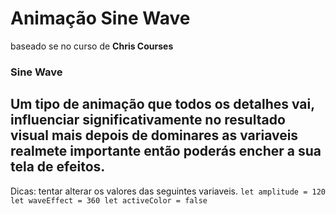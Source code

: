 # Animação Sine Wave

baseado se no curso de **Chris Courses**

### Sine Wave
Um tipo de animação que todos os detalhes vai, influenciar significativamente no resultado visual mais depois de dominares as variaveis realmete importante então poderás encher a sua tela de efeitos.
----------

Dicas: 
tentar alterar os valores das seguintes variaveis.
`
let amplitude = 120
let waveEffect = 360
let activeColor = false
`